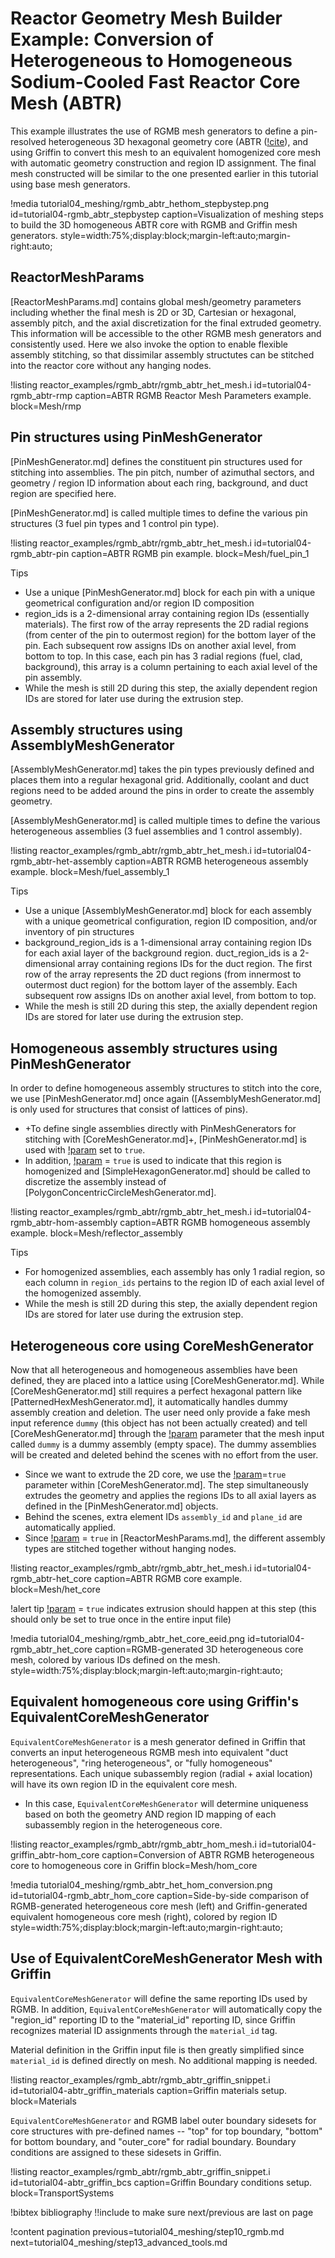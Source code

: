 # Reactor Geometry Mesh Builder Example: Conversion of Heterogeneous to Homogeneous Sodium-Cooled Fast Reactor Core Mesh (ABTR)

This example illustrates the use of RGMB mesh generators to define a pin-resolved heterogeneous 3D hexagonal geometry core (ABTR ([!cite](shemon2015abtr)), and using Griffin to convert this mesh to an equivalent homogenized core mesh with automatic geometry construction and region ID assignment. The final mesh constructed will be similar to the one presented earlier in this tutorial using base mesh generators.

!media tutorial04_meshing/rgmb_abtr_hethom_stepbystep.png
       id=tutorial04-rgmb_abtr_stepbystep
       caption=Visualization of meshing steps to build the 3D homogeneous ABTR core with RGMB and Griffin mesh generators.
       style=width:75%;display:block;margin-left:auto;margin-right:auto;

## ReactorMeshParams

[ReactorMeshParams.md] contains global mesh/geometry parameters including whether the final mesh is 2D or 3D, Cartesian or hexagonal, assembly pitch, and the axial discretization for the final extruded geometry. This information will be accessible to the other RGMB mesh generators and consistently used. Here we also invoke the option to enable flexible assembly stitching, so that dissimilar assembly structutes can be stitched into the reactor core without any hanging nodes.

!listing reactor_examples/rgmb_abtr/rgmb_abtr_het_mesh.i
         id=tutorial04-rgmb_abtr-rmp
         caption=ABTR RGMB Reactor Mesh Parameters example.
         block=Mesh/rmp

## Pin structures using PinMeshGenerator

[PinMeshGenerator.md] defines the constituent pin structures used for stitching into assemblies. The pin pitch, number of azimuthal sectors, and geometry / region ID information about each ring, background, and duct region are specified here.

[PinMeshGenerator.md] is called multiple times to define the various pin structures (3 fuel pin types and 1 control pin type).

!listing reactor_examples/rgmb_abtr/rgmb_abtr_het_mesh.i
         id=tutorial04-rgmb_abtr-pin
         caption=ABTR RGMB pin example.
         block=Mesh/fuel_pin_1

Tips

- Use a unique [PinMeshGenerator.md] block for each pin with a unique geometrical configuration and/or region ID composition
- region_ids is a 2-dimensional array containing region IDs (essentially materials). The first row of the array represents the 2D radial regions (from center of the pin to outermost region) for the bottom layer of the pin. Each subsequent row assigns IDs on another axial level, from bottom to top. In this case, each pin has 3 radial regions (fuel, clad, background), this array is a column pertaining to each axial level of the pin assembly.
- While the mesh is still 2D during this step, the axially dependent region IDs are stored for later use during the extrusion step.

## Assembly structures using AssemblyMeshGenerator

[AssemblyMeshGenerator.md] takes the pin types previously defined and places them into a regular hexagonal grid. Additionally, coolant and duct regions need to be added around the pins in order to create the assembly geometry.

[AssemblyMeshGenerator.md] is called multiple times to define the various heterogeneous assemblies (3 fuel assemblies and 1 control assembly).

!listing reactor_examples/rgmb_abtr/rgmb_abtr_het_mesh.i
         id=tutorial04-rgmb_abtr-het-assembly
         caption=ABTR RGMB heterogeneous assembly example.
         block=Mesh/fuel_assembly_1

Tips

- Use a unique [AssemblyMeshGenerator.md] block for each assembly with a unique geometrical configuration, region ID composition, and/or inventory of pin structures
- background_region_ids is a 1-dimensional array containing region IDs for each axial layer of the background region. duct_region_ids is a 2-dimensional array containing regions IDs for the duct region. The first row of the array represents the 2D duct regions (from innermost to outermost duct region) for the bottom layer of the assembly. Each subsequent row assigns IDs on another axial level, from bottom to top.
- While the mesh is still 2D during this step, the axially dependent region IDs are stored for later use during the extrusion step.

## Homogeneous assembly structures using PinMeshGenerator

In order to define homogeneous assembly structures to stitch into the core, we use [PinMeshGenerator.md] once again ([AssemblyMeshGenerator.md] is only used for structures that consist of lattices of pins).

- +To define single assemblies directly with PinMeshGenerators for stitching with [CoreMeshGenerator.md]+, [PinMeshGenerator.md] is used with [!param](/Mesh/PinMeshGenerator/use_as_assembly) set to `true`.
- In addition, [!param](/Mesh/PinMeshGenerator/homogenized) = `true` is used to indicate that this region is homogenized and [SimpleHexagonGenerator.md] should be called to discretize the assembly instead of [PolygonConcentricCircleMeshGenerator.md].

!listing reactor_examples/rgmb_abtr/rgmb_abtr_het_mesh.i
         id=tutorial04-rgmb_abtr-hom-assembly
         caption=ABTR RGMB homogeneous assembly example.
         block=Mesh/reflector_assembly

Tips

- For homogenized assemblies, each assembly has only 1 radial region, so each column in `region_ids` pertains to the region ID of each axial level of the homogenized assembly.
- While the mesh is still 2D during this step, the axially dependent region IDs are stored for later use during the extrusion step.

## Heterogeneous core using CoreMeshGenerator

Now that all heterogeneous and homogeneous assemblies have been defined, they are placed into a lattice using [CoreMeshGenerator.md]. While [CoreMeshGenerator.md] still requires a perfect hexagonal pattern like [PatternedHexMeshGenerator.md], it automatically handles dummy assembly creation and deletion. The user need only provide a fake mesh input reference `dummy` (this object has not been actually created) and tell [CoreMeshGenerator.md] through the [!param](/Mesh/CoreMeshGenerator/dummy_assembly_name) parameter that the mesh input called `dummy` is a dummy assembly (empty space). The dummy assemblies will be created and deleted behind the scenes with no effort from the user.

- Since we want to extrude the 2D core, we use the [!param](/Mesh/CoreMeshGenerator/extrude)=`true` parameter within [CoreMeshGenerator.md]. The step simultaneously extrudes the geometry and applies the regions IDs to all axial layers as defined in the [PinMeshGenerator.md] objects.
- Behind the scenes, extra element IDs `assembly_id` and `plane_id` are automatically applied.
- Since [!param](/Mesh/ReactorMeshParams/flexible_assembly_stitching) = `true` in [ReactorMeshParams.md], the different assembly types are stitched together without hanging nodes.

!listing reactor_examples/rgmb_abtr/rgmb_abtr_het_mesh.i
         id=tutorial04-rgmb_abtr-het_core
         caption=ABTR RGMB core example.
         block=Mesh/het_core

!alert tip
[!param](/Mesh/CoreMeshGenerator/extrude) = `true` indicates extrusion should happen at this step (this should only be set to true once in the entire input file)

!media tutorial04_meshing/rgmb_abtr_het_core_eeid.png
       id=tutorial04-rgmb_abtr_het_core
       caption=RGMB-generated 3D heterogeneous core mesh, colored by various IDs defined on the mesh.
       style=width:75%;display:block;margin-left:auto;margin-right:auto;

## Equivalent homogeneous core using Griffin's EquivalentCoreMeshGenerator

`EquivalentCoreMeshGenerator` is a mesh generator defined in Griffin that converts an input heterogeneous RGMB mesh into equivalent "duct heterogeneous", "ring heterogeneous", or "fully homogeneous" representations. Each unique subassembly region (radial + axial location) will have its own region ID in the equivalent core mesh.

- In this case, `EquivalentCoreMeshGenerator` will determine uniqueness based on both the geometry AND region ID mapping of each subassembly region in the heterogeneous core.

!listing reactor_examples/rgmb_abtr/rgmb_abtr_hom_mesh.i
         id=tutorial04-griffin_abtr-hom_core
         caption=Conversion of ABTR RGMB heterogeneous core to homogeneous core in Griffin
         block=Mesh/hom_core

!media tutorial04_meshing/rgmb_abtr_het_hom_conversion.png
       id=tutorial04-rgmb_abtr_hom_core
       caption=Side-by-side comparison of RGMB-generated heterogeneous core mesh (left) and Griffin-generated equivalent homogeneous core mesh (right), colored by region ID
       style=width:75%;display:block;margin-left:auto;margin-right:auto;

## Use of EquivalentCoreMeshGenerator Mesh with Griffin

`EquivalentCoreMeshGenerator` will define the same reporting IDs used by RGMB. In addition, `EquivalentCoreMeshGenerator` will automatically copy the "region_id" reporting ID to the "material_id" reporting ID, since Griffin recognizes material ID assignments through the `material_id` tag.

Material definition in the Griffin input file is then greatly simplified since `material_id` is defined directly on mesh. No additional mapping is needed.

!listing reactor_examples/rgmb_abtr/rgmb_abtr_griffin_snippet.i
         id=tutorial04-abtr_griffin_materials
         caption=Griffin materials setup.
         block=Materials

`EquivalentCoreMeshGenerator` and RGMB label outer boundary sidesets for core structures with pre-defined names -- "top" for top boundary, "bottom" for bottom boundary, and "outer_core" for radial boundary. Boundary conditions are assigned to these sidesets in Griffin.

!listing reactor_examples/rgmb_abtr/rgmb_abtr_griffin_snippet.i
         id=tutorial04-abtr_griffin_bcs
         caption=Griffin Boundary conditions setup.
         block=TransportSystems

!bibtex bibliography !!include to make sure next/previous are last on page

!content pagination previous=tutorial04_meshing/step10_rgmb.md
                    next=tutorial04_meshing/step13_advanced_tools.md
